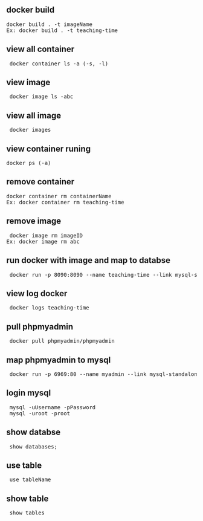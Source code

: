 ## docker build
<pre>docker build . -t imageName
Ex: docker build . -t teaching-time </pre>

## view all container
<pre> docker container ls -a (-s, -l) </pre>

## view image
<pre> docker image ls -abc </pre>

## view all image
<pre> docker images </pre>

## view container runing
<pre>docker ps (-a) </pre>

## remove container
<pre>docker container rm containerName
Ex: docker container rm teaching-time </pre>

## remove image
<pre> docker image rm imageID
Ex: docker image rm abc </pre>

## run docker with image and map to databse
<pre> docker run -p 8090:8090 --name teaching-time --link mysql-standalone -d teaching-time </pre>

## view log docker
<pre> docker logs teaching-time </pre>

## pull phpmyadmin
<pre> docker pull phpmyadmin/phpmyadmin </pre>

## map phpmyadmin to mysql
<pre> docker run -p 6969:80 --name myadmin --link mysql-standalone:db -d phpmyadmin/phpmyadmin </pre>

## login mysql
<pre> mysql -uUsername -pPassword
 mysql -uroot -proot </pre>

## show databse
<pre> show databases; </pre>

## use table
<pre> use tableName </pre>

## show table
<pre> show tables </pre>




